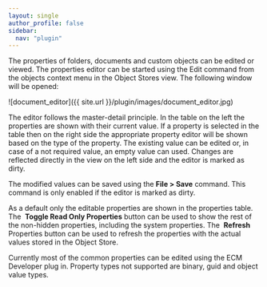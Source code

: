 ```yaml
---
layout: single
author_profile: false
sidebar:
  nav: "plugin"
---
```


The properties of folders, documents and custom objects can be edited or viewed. The properties editor can be started using the Edit command from the objects context menu in the Object Stores view. The following window will be opened:

![document_editor]({{ site.url }}/plugin/images/document_editor.jpg)

The editor follows the master-detail principle. In the table on the left the properties are shown with their current value. If a property is selected in the table then on the right side the appropriate property editor will be shown based on the type of the property. The existing value can be edited or, in case of a not required value, an empty value can used. Changes are reflected directly in the view on the left side and the editor is marked as dirty.

The modified values can be saved using the __File > Save__ command. This command is only enabled if the editor is marked as dirty.

As a default only the editable properties are shown in the properties table. The  __Toggle Read Only Properties__ button can be used to show the rest of the non-hidden properties, including the system properties. The  __Refresh__ Properties button can be used to refresh the properties with the actual values stored in the Object Store.

Currently most of the common properties can be edited using the ECM Developer plug in. Property types not supported are binary, guid and object value types.
